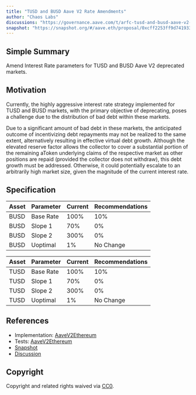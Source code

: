 ```yaml
---
title: "TUSD and BUSD Aave V2 Rate Amendments"
author: "Chaos Labs"
discussions: "https://governance.aave.com/t/arfc-tusd-and-busd-aave-v2-rate-amendments/16887"
snapshot: "https://snapshot.org/#/aave.eth/proposal/0xcff2253ff9d74193354370fe95ebe0fe2f0b6f34873281d1b9b55b9f51dea011"
---
```


## Simple Summary

Amend Interest Rate parameters for TUSD and BUSD Aave V2 deprecated markets.

## Motivation

Currently, the highly aggressive interest rate strategy implemented for TUSD and BUSD markets, with the primary objective of deprecating, poses a challenge due to the distribution of bad debt within these markets.

Due to a significant amount of bad debt in these markets, the anticipated outcome of incentivizing debt repayments may not be realized to the same extent, alternatively resulting in effective virtual debt growth. Although the elevated reserve factor allows the collector to cover a substantial portion of the remaining aToken underlying claims of the respective market as other positions are repaid (provided the collector does not withdraw), this debt growth must be addressed. Otherwise, it could potentially escalate to an arbitrarily high market size, given the magnitude of the current interest rate.

## Specification

| Asset | Parameter | Current | Recommendations |
| ----- | --------- | ------- | --------------- |
| BUSD  | Base Rate | 100%    | 10%             |
| BUSD  | Slope 1   | 70%     | 0%              |
| BUSD  | Slope 2   | 300%    | 0%              |
| BUSD  | Uoptimal  | 1%      | No Change       |

| Asset | Parameter | Current | Recommendations |
| ----- | --------- | ------- | --------------- |
| TUSD  | Base Rate | 100%    | 10%             |
| TUSD  | Slope 1   | 70%     | 0%              |
| TUSD  | Slope 2   | 300%    | 0%              |
| TUSD  | Uoptimal  | 1%      | No Change       |

## References

- Implementation: [AaveV2Ethereum](https://github.com/bgd-labs/aave-proposals-v3/blob/main/src/20240324_AaveV2Ethereum_TUSDAndBUSDAaveV2RateAmendments/AaveV2Ethereum_TUSDAndBUSDAaveV2RateAmendments_20240324.sol)
- Tests: [AaveV2Ethereum](https://github.com/bgd-labs/aave-proposals-v3/blob/main/src/20240324_AaveV2Ethereum_TUSDAndBUSDAaveV2RateAmendments/AaveV2Ethereum_TUSDAndBUSDAaveV2RateAmendments_20240324.t.sol)
- [Snapshot](https://snapshot.org/#/aave.eth/proposal/0xcff2253ff9d74193354370fe95ebe0fe2f0b6f34873281d1b9b55b9f51dea011)
- [Discussion](https://governance.aave.com/t/arfc-tusd-and-busd-aave-v2-rate-amendments/16887)

## Copyright

Copyright and related rights waived via [CC0](https://creativecommons.org/publicdomain/zero/1.0/).
